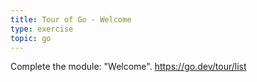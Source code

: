 ```yaml
---
title: Tour of Go - Welcome
type: exercise
topic: go
---
```


Complete the module: "Welcome".
https://go.dev/tour/list
